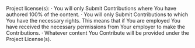 Project license(s):  <BSD-2-Clause>
·  You will only Submit Contributions where You have authored 100% of the content.
·  You will only Submit Contributions to which You have the necessary rights. This means that if You are employed You have received the necessary permissions from Your employer to make the Contributions.
·  Whatever content You Contribute will be provided under the Project License(s).

